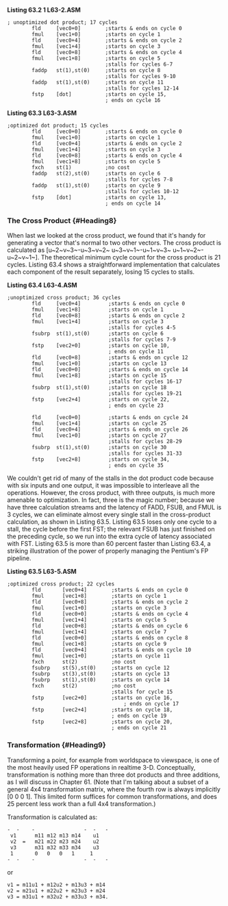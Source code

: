 **Listing 63.2 1 L63-2.ASM**

    ; unoptimized dot product; 17 cycles
            fld     [vec0+0]        ;starts & ends on cycle 0
            fmul    [vec1+0]        ;starts on cycle 1
            fld     [vec0+4]        ;starts & ends on cycle 2
            fmul    [vec1+4]        ;starts on cycle 3
            fld     [vec0+8]        ;starts & ends on cycle 4
            fmul    [vec1+8]        ;starts on cycle 5
                                    ;stalls for cycles 6-7
            faddp   st(1),st(0)     ;starts on cycle 8
                                    ;stalls for cycles 9-10
            faddp   st(1),st(0)     ;starts on cycle 11
                                    ;stalls for cycles 12-14
            fstp    [dot]           ;starts on cycle 15,
                                    ; ends on cycle 16

**Listing 63.3 L63-3.ASM**

    ;optimized dot product; 15 cycles
            fld     [vec0+0]        ;starts & ends on cycle 0
            fmul    [vec1+0]        ;starts on cycle 1
            fld     [vec0+4]        ;starts & ends on cycle 2
            fmul    [vec1+4]        ;starts on cycle 3
            fld     [vec0+8]        ;starts & ends on cycle 4
            fmul    [vec1+8]        ;starts on cycle 5
            fxch    st(1)           ;no cost
            faddp   st(2),st(0)     ;starts on cycle 6
                                    ;stalls for cycles 7-8
            faddp   st(1),st(0)     ;starts on cycle 9
                                    ;stalls for cycles 10-12
            fstp    [dot]           ;starts on cycle 13,
                                    ; ends on cycle 14

### The Cross Product {#Heading8}

When last we looked at the cross product, we found that it's handy for
generating a vector that's normal to two other vectors. The cross
product is calculated as [u~2~v~3~-u~3~v~2~ u~3~v~1~-u~1~v~3~
u~1~v~2~-u~2~v~1~]. The theoretical minimum cycle count for the cross
product is 21 cycles. Listing 63.4 shows a straightforward
implementation that calculates each component of the result separately,
losing 15 cycles to stalls.

**Listing 63.4 L63-4.ASM**

    ;unoptimized cross product; 36 cycles
            fld     [vec0+4]         ;starts & ends on cycle 0
            fmul    [vec1+8]         ;starts on cycle 1
            fld     [vec0+8]         ;starts & ends on cycle 2
            fmul    [vec1+4]         ;starts on cycle 3
                                     ;stalls for cycles 4-5
            fsubrp  st(1),st(0)      ;starts on cycle 6
                                     ;stalls for cycles 7-9
            fstp    [vec2+0]         ;starts on cycle 10,
                                     ; ends on cycle 11
            fld     [vec0+8]         ;starts & ends on cycle 12
            fmul    [vec1+0]         ;starts on cycle 13
            fld     [vec0+0]         ;starts & ends on cycle 14
            fmul    [vec1+8]         ;starts on cycle 15
                                     ;stalls for cycles 16-17
            fsubrp  st(1),st(0)      ;starts on cycle 18
                                     ;stalls for cycles 19-21
            fstp    [vec2+4]         ;starts on cycle 22,
                                     ; ends on cycle 23

            fld     [vec0+0]         ;starts & ends on cycle 24
            fmul    [vec1+4]         ;starts on cycle 25
            fld     [vec0+4]         ;starts & ends on cycle 26
            fmul    [vec1+0]         ;starts on cycle 27
                                     ;stalls for cycles 28-29
            fsubrp  st(1),st(0)      ;starts on cycle 30
                                     ;stalls for cycles 31-33
            fstp    [vec2+8]         ;starts on cycle 34,
                                     ; ends on cycle 35

We couldn't get rid of many of the stalls in the dot product code
because with six inputs and one output, it was impossible to interleave
all the operations. However, the cross product, with three outputs, is
much more amenable to optimization. In fact, three is the magic number;
because we have three calculation streams and the latency of FADD, FSUB,
and FMUL is 3 cycles, we can eliminate almost every single stall in the
cross-product calculation, as shown in Listing 63.5. Listing 63.5 loses
only one cycle to a stall, the cycle before the first FST; the relevant
FSUB has just finished on the preceding cycle, so we run into the extra
cycle of latency associated with FST. Listing 63.5 is more than 60
percent faster than Listing 63.4, a striking illustration of the power
of properly managing the Pentium's FP pipeline.

**Listing 63.5 L63-5.ASM**

    ;optimized cross product; 22 cycles
            fld       [vec0+4]        ;starts & ends on cycle 0
            fmul      [vec1+8]        ;starts on cycle 1
            fld       [vec0+8]        ;starts & ends on cycle 2
            fmul      [vec1+0]        ;starts on cycle 3
            fld       [vec0+0]        ;starts & ends on cycle 4
            fmul      [vec1+4]        ;starts on cycle 5
            fld       [vec0+8]        ;starts & ends on cycle 6
            fmul      [vec1+4]        ;starts on cycle 7
            fld       [vec0+0]        ;starts & ends on cycle 8
            fmul      [vec1+8]        ;starts on cycle 9
            fld       [vec0+4]        ;starts & ends on cycle 10
            fmul      [vec1+0]        ;starts on cycle 11
            fxch      st(2)           ;no cost
            fsubrp    st(5),st(0)     ;starts on cycle 12
            fsubrp    st(3),st(0)     ;starts on cycle 13
            fsubrp    st(1),st(0)     ;starts on cycle 14
            fxch      st(2)           ;no cost
                                      ;stalls for cycle 15
            fstp      [vec2+0]        ;starts on cycle 16,
                                          ; ends on cycle 17
            fstp      [vec2+4]        ;starts on cycle 18,
                                      ; ends on cycle 19
            fstp      [vec2+8]        ;starts on cycle 20,
                                      ; ends on cycle 21

### Transformation {#Heading9}

Transforming a point, for example from worldspace to viewspace, is one
of the most heavily used FP operations in realtime 3-D. Conceptually,
transformation is nothing more than three dot products and three
additions, as I will discuss in Chapter 61. (Note that I'm talking about
a subset of a general 4x4 transformation matrix, where the fourth row is
always implicitly [0 0 0 1]. This limited form suffices for common
transformations, and does 25 percent less work than a full 4x4
transformation.)

Transformation is calculated as:

    -  -    -                -  -   -
     v1      m11 m12 m13 m14    u1
     v2  =   m21 m22 m23 m24    u2
     v3      m31 m32 m33 m34    u3
     1       0   0   0   1     1
    -  -    -                -  -   -

or

    v1 = m11u1 + m12u2 + m13u3 + m14
    v2 = m21u1 + m22u2 + m23u3 + m24
    v3 = m31u1 + m32u2 + m33u3 + m34.
